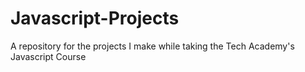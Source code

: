 # Javascript-Projects
A repository for the projects I make while taking the Tech Academy's Javascript Course
